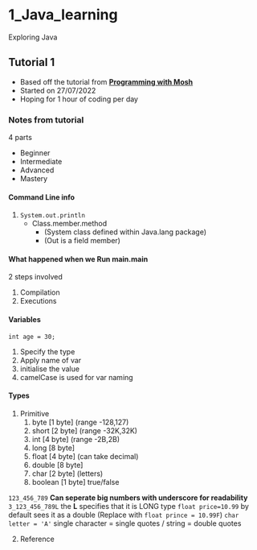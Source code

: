 # 1_Java_learning
 Exploring Java

## Tutorial 1
* Based off the tutorial from [**Programming with Mosh**](https://www.youtube.com/watch?v=eIrMbAQSU34)
* Started on 27/07/2022
* Hoping for 1 hour of coding per day


### Notes from tutorial
4 parts
* Beginner
* Intermediate
* Advanced 
* Mastery
#### Command Line info

1. `System.out.println`
    * Class.member.method 
      * (System class defined within Java.lang package)
      * (Out is a field member)

#### What happened when we Run main.main
2 steps involved 
1. Compilation
2. Executions

#### Variables
``int age = 30;``
1. Specify the type
2. Apply name of var
3. initialise the value
4. camelCase is used for var naming

#### Types
1. Primitive
   1. byte [1 byte] (range -128,127)
   2. short [2 byte] (range -32K,32K)
   3. int [4 byte] (range -2B,2B)
   4. long [8 byte] 
   5. float [4 byte] (can take decimal)
   6. double [8 byte]
   7. char [2 byte] (letters)
   8. boolean [1 byte] true/false


``123_456_789`` **Can seperate big numbers with underscore for readability**
``3_123_456_789L`` the **L** specifies that it is LONG type
``float price=10.99`` by default sees it as a double (Replace with ``float prince = 10.99F``)
``char letter = 'A'`` single character = single quotes / string = double quotes


2. Reference